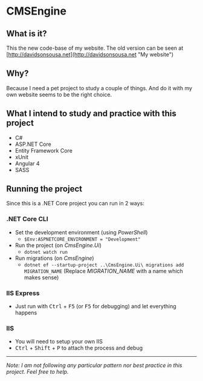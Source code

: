 # CMSEngine
## What is it?
This the new code-base of my website. The old version can be seen at [http://davidsonsousa.net](http://davidsonsousa.net "My website")

## Why?
Because I need a pet project to study a couple of things. And do it with my own website seems to be the right choice.

## What I intend to study and practice with this project
* C#
* ASP.NET Core
* Entity Framework Core
* xUnit
* Angular 4
* SASS

## Running the project
Since this is a .NET Core project you can run in 2 ways:

### .NET Core CLI
- Set the development environment (using _PowerShell_)
  - `$Env:ASPNETCORE_ENVIRONMENT = "Development"`
- Run the project (on _CmsEngine.Ui_)
  - `dotnet watch run`
- Run migrations (on _CmsEngine_)
  - `dotnet ef --startup-project ..\CmsEngine.Ui\ migrations add MIGRATION_NAME` (Replace _MIGRATION_NAME_ with a name which makes sense)

### IIS Express
- Just run with <kbd>Ctrl</kbd> + <kbd>F5</kbd> (or <kbd>F5</kbd> for debugging) and let everything happens

### IIS
- You will need to setup your own IIS
- <kbd>Ctrl</kbd> + <kbd>Shift</kbd> + <kbd>P</kbd> to attach the process and debug

---

_Note: I am not following any particular pattern nor best practice in this project. Feel free to help._

